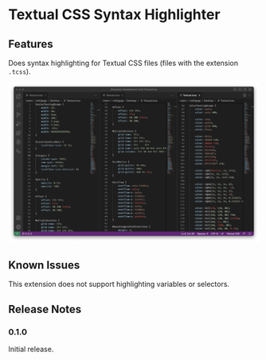 # Textual CSS Syntax Highlighter

## Features

Does syntax highlighting for Textual CSS files (files with the extension `.tcss`).

![A view of a highlighted file.](tcss.png)
## Known Issues

This extension does not support highlighting variables or selectors.

## Release Notes

### 0.1.0

Initial release.
